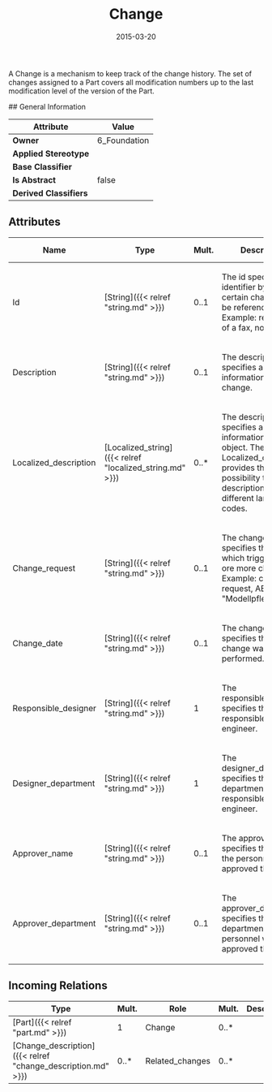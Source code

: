 ﻿---
title: Change
toc: false
type: specs
date: "2015-03-20"
draft: false
specification: KBL
version: 2.4.sr1
documentType: "Recommendation"
elementType: Class
classes:
  - Change
menu_name: kbl-2.4.sr1
---
<p>A Change is a mechanism to keep track of the change history. The set of changes assigned to a Part covers all modification numbers up to the last modification level of the version of the Part.</p>
## General Information

| Attribute               | Value |
|-------------------------|-------|
| **Owner**               | 6_Foundation |
| **Applied Stereotype**  |   |
| **Base Classifier**     |   |
| **Is Abstract**         | false |
| **Derived Classifiers** |   |

## Attributes
|  Name  |  Type  |  Mult.  |  Description  |  Owning Classifier  |
|--------|--------|---------|---------------|--------------|
|Id | [String]({{< relref "string.md" >}}) | 0..1 | <p>The id specifies the identifier by which a certain change can be referenced. Example:  reference of a fax, note, etc.</p> | [Change]({{< relref "change.md" >}}) |
|Description | [String]({{< relref "string.md" >}}) | 0..1 | <p>The description specifies additional information about the change.</p> | [Change]({{< relref "change.md" >}}) |
|Localized_description | [Localized_string]({{< relref "localized_string.md" >}}) | 0..* | <p> The description specifies additional information about the object. The Localized_description provides the possibility to define descriptions for different language codes.       </p> | [Change]({{< relref "change.md" >}}) |
|Change_request | [String]({{< relref "string.md" >}}) | 0..1 | <p>The change_request specifies the activity which triggers one ore more changes. Example:  change request, AEKO, VV; "Modellpflegepunkt"</p> | [Change]({{< relref "change.md" >}}) |
|Change_date | [String]({{< relref "string.md" >}}) | 0..1 | <p>The change_date specifies the date the change was performed.</p> | [Change]({{< relref "change.md" >}}) |
|Responsible_designer | [String]({{< relref "string.md" >}}) | 1 | <p>The responsible_designer specifies the responsible design engineer.</p> | [Change]({{< relref "change.md" >}}) |
|Designer_department | [String]({{< relref "string.md" >}}) | 1 | <p>The designer_department specifies the department of the responsible design engineer.</p> | [Change]({{< relref "change.md" >}}) |
|Approver_name | [String]({{< relref "string.md" >}}) | 0..1 | <p>The approver_name specifies the name of the personnel who approved the Part.</p> | [Change]({{< relref "change.md" >}}) |
|Approver_department | [String]({{< relref "string.md" >}}) | 0..1 | <p>The approver_department specifies the department of the personnel who approved the Part.</p> | [Change]({{< relref "change.md" >}}) |

##  Incoming Relations
|    Type  |   Mult.  |   Role    |   Mult.   |   Description  |
|----------|----------|-----------|-----------|----------------|
| [Part]({{< relref "part.md" >}}) | 1 | Change | 0..* |  |
| [Change_description]({{< relref "change_description.md" >}}) | 0..* | Related_changes | 0..* |  |
